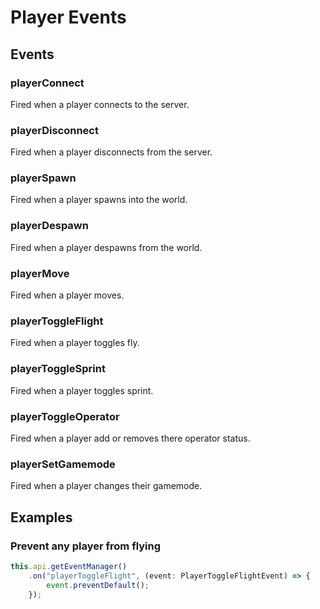 # Player Events

## Events

### playerConnect

Fired when a player connects to the server.

### playerDisconnect

Fired when a player disconnects from the server.

### playerSpawn

Fired when a player spawns into the world.

### playerDespawn

Fired when a player despawns from the world.

### playerMove

Fired when a player moves.

### playerToggleFlight

Fired when a player toggles fly.

### playerToggleSprint

Fired when a player toggles sprint.

### playerToggleOperator

Fired when a player add or removes there operator status.

### playerSetGamemode

Fired when a player changes their gamemode.

## Examples

### Prevent any player from flying

```typescript
this.api.getEventManager()
    .on("playerToggleFlight", (event: PlayerToggleFlightEvent) => {
        event.preventDefault();
    });
```


